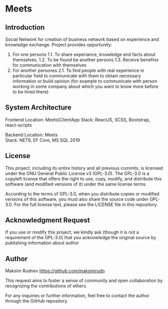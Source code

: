 # Meets
## Introduction
Social Network for creation of business network based on experience and knowladge exchange.
Project provides opportunity:
1. For one persons 
1.1. To share experiance, knowledge and facts about themselves, 
1.2. To be found be another persons
1.3. Receive benefins for communication with themselves
2. For another persones
2.1. To find people with real experience in particular field to communicate with them to obtain necessary information or build opinion (for example to communicate with person working in some company about which you want to know more before to be hired there)

## System Architecture

Frontend
Location: Meets\ClientApp
Stack: ReactJS, SCSS, Bootstrap, react-scripts

Backend
Location: Meets\
Stack: NET6, EF Core, MS SQL 2019

## License
This project, including its entire history and all previous commits, is licensed under the GNU General Public License v3 (GPL-3.0). The GPL-3.0 is a copyleft license that offers the right to use, copy, modify, and distribute this software (and modified versions of it) under the same license terms.

According to the terms of GPL-3.0, when you distribute copies or modified versions of this software, you must also share the source code under GPL-3.0. For the full license text, please see the LICENSE file in this repository.

## Acknowledgment Request
If you use or modify this project, we kindly ask (though it is not a requirement of the GPL-3.0) that you acknowledge the original source by publishing information about author 

## Author
Maksim Rudnev
https://github.com/maksimrudn

This request aims to foster a sense of community and open collaboration by recognizing the contributions of others.

For any inquiries or further information, feel free to contact the author through the GitHub repository.